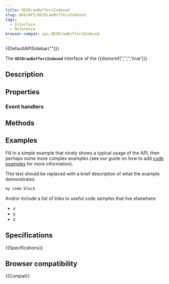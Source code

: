 ```yaml
---
title: OESDrawBuffersIndexed
slug: Web/API/OESDrawBuffersIndexed
tags:
  - Interface
  - Reference
browser-compat: api.OESDrawBuffersIndexed
---
```

{{DefaultAPISidebar("")}}

The **`OESDrawBuffersIndexed`** interface of the {{domxref('','','','true')}} 

## Description

 

## Properties



### Event handlers



## Methods



## Examples

Fill in a simple example that nicely shows a typical usage of the API, then perhaps some more complex examples (see our guide on how to add [code examples](/en-US/docs/MDN/Contribute/Structures/Code_examples) for more information).

This text should be replaced with a brief description of what the example demonstrates.

```js
my code block
```

And/or include a list of links to useful code samples that live elsewhere:

*   x
*   y
*   z

## Specifications

{{Specifications}}

## Browser compatibility

{{Compat}}

